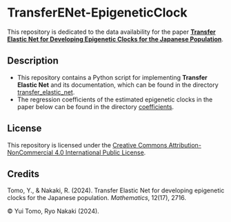 # TransferENet-EpigeneticClock

This repository is dedicated to the data availability for the paper [**Transfer Elastic Net for Developing Epigenetic Clocks for the Japanese Population**](https://doi.org/10.1101/2024.05.19.594899).

## Description

- This repository contains a Python script for implementing **Transfer Elastic Net** and its documentation, which can be found in the directory [transfer_elastic_net](transfer_elastic_net).
- The regression coefficients of the estimated epigenetic clocks in the paper below can be found in the directory [coefficients](coefficients).

## License

This repository is licensed under the [Creative Commons Attribution-NonCommercial 4.0 International Public License](LICENSE).

## Credits

Tomo, Y., & Nakaki, R. (2024). Transfer Elastic Net for developing epigenetic clocks for the Japanese population. *Mathematics*, 12(17), 2716.

© Yui Tomo, Ryo Nakaki (2024).
